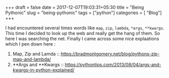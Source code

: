 +++
draft = false
date = 2017-12-07T19:03:31+05:30
title = "Being Pythonic"
slug = "being-pythonic"
tags = ["python"]
categories = [ "Blog"]
+++

I had encountered several times words like `map`, `zip`, `lambda`, `*args`, `**kwargs`.
This time I decided to look up the web and really get the hang of them.
So here I was searching the net.
Finally I came across some nice explaations which I pen down here :

1. Map, Zip and Lamda :: https://bradmontgomery.net/blog/pythons-zip-map-and-lambda/
2. **Args and **Kwargs :: https://pythontips.com/2013/08/04/args-and-kwargs-in-python-explained/






